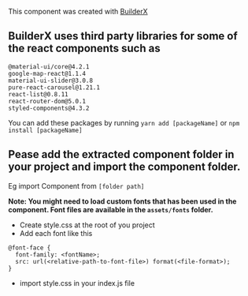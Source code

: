 This component was created with [BuilderX](https://cloud.builderx.io/)

## BuilderX uses third party libraries for some of the react components such as

```
@material-ui/core@4.2.1
google-map-react@1.1.4
material-ui-slider@3.0.8
pure-react-carousel@1.21.1
react-list@0.8.11
react-router-dom@5.0.1
styled-components@4.3.2
```

You can add these packages by running `yarn add [packageName]` or `npm install [packageName]`

## Pease add the extracted component folder in your project and import the component folder.

Eg import Component from `[folder path]`

**Note: You might need to load custom fonts that has been used in the component. Font files are available in the `assets/fonts` folder.**

- Create style.css at the root of you project
- Add each font like this

```
@font-face {
  font-family: <fontName>;
  src: url(<relative-path-to-font-file>) format(<file-format>);
}
```

- import style.css in your index.js file
